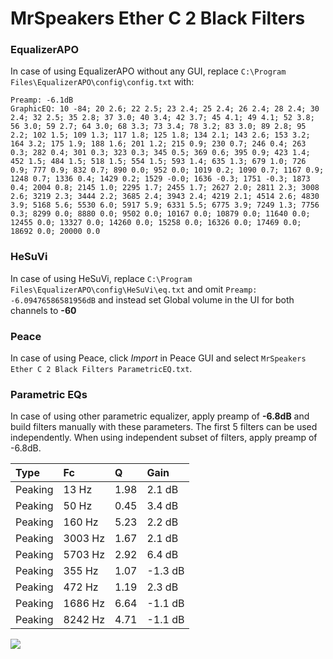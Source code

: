 # MrSpeakers Ether C 2 Black Filters

### EqualizerAPO
In case of using EqualizerAPO without any GUI, replace `C:\Program Files\EqualizerAPO\config\config.txt`
with:
```
Preamp: -6.1dB
GraphicEQ: 10 -84; 20 2.6; 22 2.5; 23 2.4; 25 2.4; 26 2.4; 28 2.4; 30 2.4; 32 2.5; 35 2.8; 37 3.0; 40 3.4; 42 3.7; 45 4.1; 49 4.1; 52 3.8; 56 3.0; 59 2.7; 64 3.0; 68 3.3; 73 3.4; 78 3.2; 83 3.0; 89 2.8; 95 2.2; 102 1.5; 109 1.3; 117 1.8; 125 1.8; 134 2.1; 143 2.6; 153 3.2; 164 3.2; 175 1.9; 188 1.6; 201 1.2; 215 0.9; 230 0.7; 246 0.4; 263 0.3; 282 0.4; 301 0.3; 323 0.3; 345 0.5; 369 0.6; 395 0.9; 423 1.4; 452 1.5; 484 1.5; 518 1.5; 554 1.5; 593 1.4; 635 1.3; 679 1.0; 726 0.9; 777 0.9; 832 0.7; 890 0.0; 952 0.0; 1019 0.2; 1090 0.7; 1167 0.9; 1248 0.7; 1336 0.4; 1429 0.2; 1529 -0.0; 1636 -0.3; 1751 -0.3; 1873 0.4; 2004 0.8; 2145 1.0; 2295 1.7; 2455 1.7; 2627 2.0; 2811 2.3; 3008 2.6; 3219 2.3; 3444 2.2; 3685 2.4; 3943 2.4; 4219 2.1; 4514 2.6; 4830 3.9; 5168 5.6; 5530 6.0; 5917 5.9; 6331 5.5; 6775 3.9; 7249 1.3; 7756 0.3; 8299 0.0; 8880 0.0; 9502 0.0; 10167 0.0; 10879 0.0; 11640 0.0; 12455 0.0; 13327 0.0; 14260 0.0; 15258 0.0; 16326 0.0; 17469 0.0; 18692 0.0; 20000 0.0
```

### HeSuVi
In case of using HeSuVi, replace `C:\Program Files\EqualizerAPO\config\HeSuVi\eq.txt` and omit `Preamp:
-6.09476586581956dB` and instead set Global volume in the UI for both channels to **-60**

### Peace
In case of using Peace, click *Import* in Peace GUI and select `MrSpeakers Ether C 2 Black Filters ParametricEQ.txt`.

### Parametric EQs
In case of using other parametric equalizer, apply preamp of **-6.8dB** and build filters manually
with these parameters. The first 5 filters can be used independently.
When using independent subset of filters, apply preamp of -6.8dB.

| Type    | Fc      |    Q | Gain    |
|:--------|:--------|:-----|:--------|
| Peaking | 13 Hz   | 1.98 | 2.1 dB  |
| Peaking | 50 Hz   | 0.45 | 3.4 dB  |
| Peaking | 160 Hz  | 5.23 | 2.2 dB  |
| Peaking | 3003 Hz | 1.67 | 2.1 dB  |
| Peaking | 5703 Hz | 2.92 | 6.4 dB  |
| Peaking | 355 Hz  | 1.07 | -1.3 dB |
| Peaking | 472 Hz  | 1.19 | 2.3 dB  |
| Peaking | 1686 Hz | 6.64 | -1.1 dB |
| Peaking | 8242 Hz | 4.71 | -1.1 dB |

![](https://raw.githubusercontent.com/jaakkopasanen/AutoEq/master/results/innerfidelity/sbaf-serious/MrSpeakers%20Ether%20C%202%20Black%20Filters/MrSpeakers%20Ether%20C%202%20Black%20Filters.png)